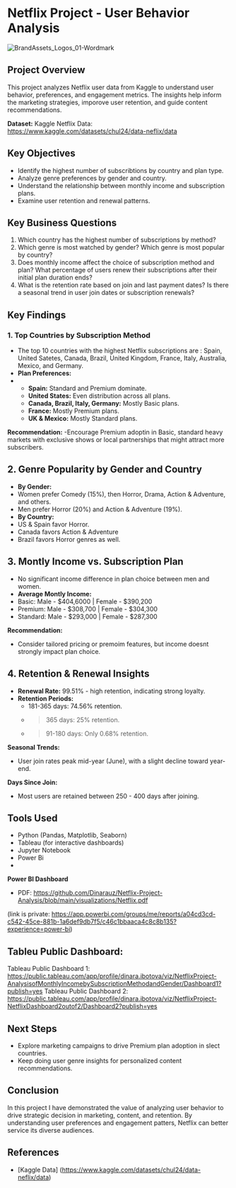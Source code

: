 # Netflix Project - User Behavior Analysis
![BrandAssets_Logos_01-Wordmark](https://github.com/user-attachments/assets/b7dea815-4fd7-4fe4-81b4-65cf637db819)

## Project Overview
This project analyzes Netflix user data from Kaggle to understand user behavior, preferences, and engagement metrics. The insights help inform the marketing strategies, imporove user retention, and guide content recommendations.

**Dataset:** Kaggle Netflix Data: https://www.kaggle.com/datasets/chul24/data-neflix/data

## Key Objectives
- Identify the highest number of subscribtions by country and plan type.
- Analyze genre preferences by gender and country.
- Understand the relationship between monthly income and subscription plans.
- Examine user retention and renewal patterns.
  
## Key Business Questions
1. Which country has the highest number of subscriptions by method?
2. Which genre is most watched by gender? Which genre is most popular by country? 
3. Does monthly income affect the choice of subscription method and plan? What percentage of users renew their subscriptions after their initial plan duration ends?
4. What is the retention rate based on join and last payment dates? Is there a seasonal trend in user join dates or subscription renewals?

## Key Findings

### 1. Top Countries by Subscription Method
- The top 10 countries with the highest Netflix subscriptions are : Spain, United Satetes, Canada, Brazil, United Kingdom, France, Italy, Australia, Mexico, and Germany.
- **Plan Preferences:**
- - **Spain:** Standard and Premium dominate.
  - **United States:** Even distribution across all plans.
  - **Canada, Brazil, Italy, Germany:** Mostly Basic plans.
  - **France:** Mostly Premium plans.
  - **UK & Mexico:** Mostly Standard plans.
 
**Recommendation:**
-Encourage Premium adoptin in Basic, standard heavy markets with exclusive shows or local partnerships that might attract more subscribers.

## 2. Genre Popularity by Gender and Country
- **By Gender:**
- Women prefer Comedy (15%), then Horror, Drama, Action & Adventure, and others.
- Men prefer Horror (20%) and Action & Adventure (19%).
- **By Country:**
- US & Spain favor Horror.
- Canada favors Action & Adventure
- Brazil favors Horror genres as well.
 
## 3. Montly Income vs. Subscription Plan
- No significant income difference in plan choice between men and women.
- **Average Montly Income:**
- Basic: Male - $404,6000 | Female - $390,200
- Premium: Male - $308,700 | Female - $304,300
- Standard: Male - $293,000 | Female - $287,300

**Recommendation:**
  - Consider tailored pricing or premoim features, but income doesnt strongly impact plan choice.
 
## 4. Retention & Renewal Insights
- **Renewal Rate:** 99.51% - high retention, indicating strong loyalty.
- **Retention Periods:**
    - 181-365 days: 74.56% retention.
    - >365 days: 25% retention.
    - >91-180 days: Only 0.68% retention.

**Seasonal Trends:**
- User join rates peak mid-year (June), with a slight decline toward year-end.

**Days Since Join:**
- Most users are retained between 250 - 400 days after joining.

## Tools Used
- Python (Pandas, Matplotlib, Seaborn)
- Tableau (for interactive dashboards)
- Jupyter Notebook
- Power Bi
- 
**Power BI Dashboard**
- PDF: https://github.com/Dinarauz/Netflix-Project-Analysis/blob/main/visualizations/Netflix.pdf

(link is private: https://app.powerbi.com/groups/me/reports/a04cd3cd-c542-45ce-881b-1a6def9db7f5/c46c1bbaaca4c8c8b135?experience=power-bi)

## Tableu Public Dashboard: 
Tableau Public Dashboard 1: https://public.tableau.com/app/profile/dinara.ibotova/viz/NetflixProject-AnalysisofMonthlyIncomebySubscriptionMethodandGender/Dashboard1?publish=yes
Tableau Public Dashboard 2: https://public.tableau.com/app/profile/dinara.ibotova/viz/NetflixProject-NetflixDashboard2outof2/Dashboard2?publish=yes

## Next Steps
- Explore marketing campaigns to drive Premium plan adoption in slect countries.
- Keep doing user genre insights for personalized content recommendations.
  
## Conclusion
In this project I have demonstrated the value of analyzing user behavior to drive strategic decision in marketing, content, and retention. By understanding user preferences and engagement patters, Netflix can better service its diverse audiences.

## References
- [Kaggle Data] (https://www.kaggle.com/datasets/chul24/data-neflix/data)
